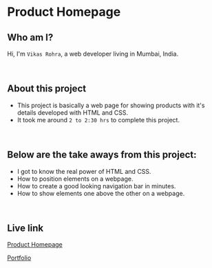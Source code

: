 # Product Homepage

## Who am I?
Hi, I'm `Vikas Rohra`, a web developer living in Mumbai, India.

<br />

## About this project
 - This project is basically a web page for showing products with it's details developed with HTML and CSS.
 - It took me around `2 to 2:30 hrs` to complete this project.

<br />

## Below are the take aways from this project:
 - I got to know the real power of HTML and CSS.
 - How to position elements on a webpage.
 - How to create a good looking navigation bar in minutes.
 - How to show elements one above the other on a webpage.

<br />

## Live link
 [Product Homepage](https://product-design-home.netlify.app/)
 
 [Portfolio](https://vikasrohra.com/)
